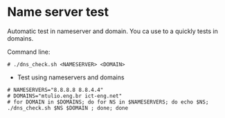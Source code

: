
# Name server test

Automatic test in nameserver and domain. You ca use to a quickly tests in domains.


Command line:
```
# ./dns_check.sh <NAMESERVER> <DOMAIN>
```

* Test using nameservers and domains
```
# NAMESERVERS="8.8.8.8 8.8.4.4"
# DOMAINS="mtulio.eng.br ict-eng.net"
# for DOMAIN in $DOMAINS; do for NS in $NAMESERVERS; do echo $NS; ./dns_check.sh $NS $DOMAIN ; done; done
```
